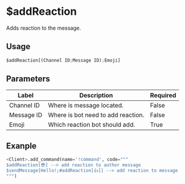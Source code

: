 # $addReaction
Adds reaction to the message.

## Usage
```py
$addReaction[(Channel ID;Message ID);Emoji]
```

## Parameters
| Label | Description | Required |
| ----- | ----------- | -------- |
| Channel ID | Where is message located. | False |
| Message ID | Where is bot need to add reaction. | False |
| Emoji | Which reaction bot should add. | True |

## Exanple
```py
<Client>.add_command(name='!command', code="""
$addReaction[😎] --> add reaction to author message
$sendMessage[Hello!;#addReaction[👍]] --> add reaction to message
""")
```
